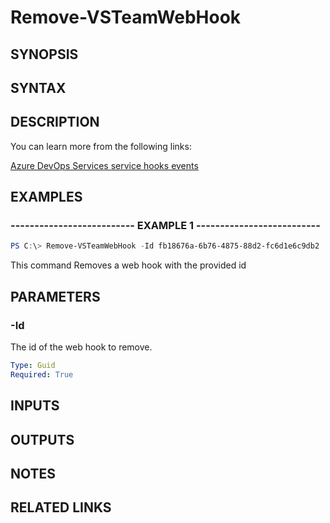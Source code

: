 <!-- #include "./common/header.md" -->

# Remove-VSTeamWebHook

## SYNOPSIS

<!-- #include "./synopsis/Remove-VSTeamWebHook.md" -->

## SYNTAX

## DESCRIPTION

<!-- #include "./synopsis/Remove-VSTeamWebHook.md" -->

You can learn more from the following links:

[Azure DevOps Services service hooks events](https://docs.microsoft.com/en-us/azure/devops/service-hooks/events?view=azure-devops)

## EXAMPLES

### -------------------------- EXAMPLE 1 --------------------------

```PowerShell
PS C:\> Remove-VSTeamWebHook -Id fb18676a-6b76-4875-88d2-fc6d1e6c9db2
```

This command Removes a web hook with the provided id

## PARAMETERS

### -Id

The id of the web hook to remove.

```yaml
Type: Guid
Required: True
```

## INPUTS

## OUTPUTS

## NOTES

## RELATED LINKS
